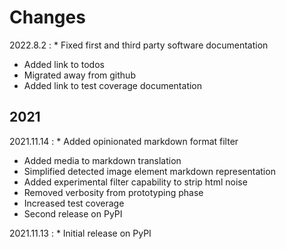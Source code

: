# Changes

2022.8.2
:    * Fixed first and third party software documentation
* Added link to todos
* Migrated away from github
* Added link to test coverage documentation

## 2021

2021.11.14
:    * Added opinionated markdown format filter
* Added media to markdown translation
* Simplified detected image element markdown representation
* Added experimental filter capability to strip html noise 
* Removed verbosity from prototyping phase
* Increased test coverage
* Second release on PyPI

2021.11.13
:    * Initial release on PyPI
